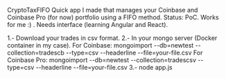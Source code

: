 CryptoTaxFIFO
Quick app I made that manages your Coinbase and Coinbase Pro (for now) portfolio using a FIFO method.
Status: PoC. Works for me :) . Needs interface (learning Angular and React).

1.- Download your trades in csv format.
2.- In your mongo server (Docker container in my case).
      For Coinbase:
      mongoimport --db=newtest --collection=tradescb --type=csv --headerline --file=your-file.csv
      For Coinbase Pro:
      mongoimport --db=newtest --collection=tradescsv --type=csv --headerline --file=your-file.csv
3.- node app.js
